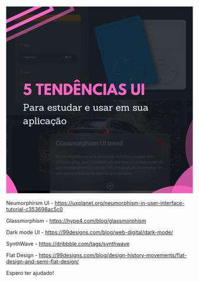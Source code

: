![alt text](https://github.com/mcmgeomagic1/5_tend-ncias_UI_para_estudar_e_usar_em_sua_aplica-o/blob/main/hero.PNG)

Neumorphirsm UI - https://uxplanet.org/neumorphism-in-user-interface-tutorial-c353698ac5c0

Glassmorphism - https://hype4.com/blog/glassmorphism

Dark mode UI - https://99designs.com/blog/web-digital/dark-mode/

SynthWave - https://dribbble.com/tags/synthwave

Flat Design - https://99designs.com/blog/design-history-movements/flat-design-and-semi-flat-design/

Espero ter ajudado!
